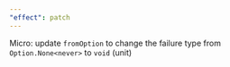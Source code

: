 ```yaml
---
"effect": patch
---
```


Micro: update `fromOption` to change the failure type from `Option.None<never>` to `void` (unit)
